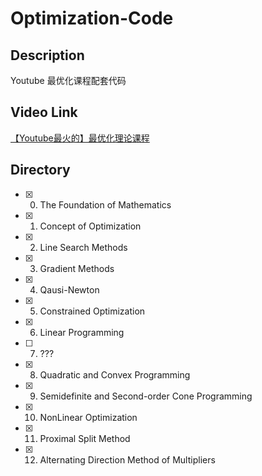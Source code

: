 # Optimization-Code

## Description

Youtube 最优化课程配套代码

## Video Link

[【Youtube最火的】最优化理论课程](https://www.bilibili.com/video/BV1uE411o7Rw)

## Directory

- [x] 0. The Foundation of Mathematics
- [x] 1. Concept of Optimization
- [x] 2. Line Search Methods
- [x] 3. Gradient Methods
- [x] 4. Qausi-Newton
- [x] 5. Constrained Optimization
- [x] 6. Linear Programming
- [ ] 7. ???
- [x] 8. Quadratic and Convex Programming
- [x] 9. Semidefinite and Second-order Cone Programming
- [x] 10. NonLinear Optimization
- [x] 11. Proximal Split Method
- [x] 12. Alternating Direction Method of Multipliers
